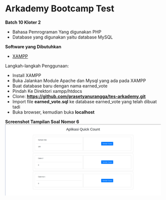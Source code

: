 # Arkademy Bootcamp Test
**Batch 10 Kloter 2**

* Bahasa Pemrograman Yang digunakan PHP
* Database yang digunakan yaitu database MySQL

**Software yang Dibutuhkan**
* [XAMPP](https://www.apachefriends.org/index.html)

Langkah-langkah Penggunaan:

- Install XAMPP
- Buka Jalankan Module Apache dan Mysql yang ada pada XAMPP
- Buat database baru dengan nama earned_vote
- Pindah Ke Direktori xampp/htdocs
- Clone: __https://github.com/prasetyanurangga/tes-arkademy.git__
- Import file __earned_vote.sql__ ke database earned_vote yang telah dibuat tadi
- Buka browser, kemudian buka __localhost__

**Screenshot Tampilan Soal Nomor 6**
![alt text](https://github.com/prasetyanurangga/tes-arkademy/blob/master/screenshot.png)
